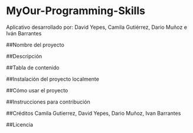 # MyOur-Programming-Skills
Aplicativo desarrollado por: David Yepes, Camila Gutiérrez, Dario Muñoz e Iván Barrantes

##Nombre del proyecto

##Descripción

##Tabla de contenido

##Instalación del proyecto localmente

##Cómo usar el proyecto

##Instrucciones para contribución

##Créditos
Camila Gutierrez, David Yepes, Dario Muñoz, Ivan Barrantes

##Licencia
